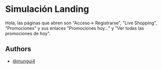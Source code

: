 
# Simulación Landing

Hola, las páginas que abren son "Acceso-> Registrarse", "Live Shopping", "Promociones" y sus enlaces "Promociones hoy..." y "Ver todas las promociones de hoy".



## Authors

- [@mungui4](https://github.com/mungui4)
